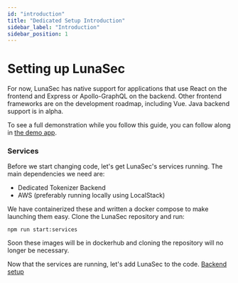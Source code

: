 ```yaml
---
id: "introduction"
title: "Dedicated Setup Introduction"
sidebar_label: "Introduction"
sidebar_position: 1
---
```


# Setting up LunaSec

For now, LunaSec has native support for applications that use React on the frontend and Express or Apollo-GraphQL 
on the backend. Other frontend frameworks are on the development roadmap, including Vue. Java backend support is in alpha.  

To see a full demonstration while you follow this guide, you can follow along in [the demo app](/pages/overview/demo-app/walkthrough).  

### Services
Before we start changing code, let's get LunaSec's services running. The main dependencies we need are:
* Dedicated Tokenizer Backend
* AWS (preferably running locally using LocalStack)

We have containerized these and written a docker compose to make launching them easy.  Clone the LunaSec repository and run:

```shell
npm run start:services
```

Soon these images will be in dockerhub and cloning the repository will no longer be necessary.

Now that the services are running, let's add LunaSec to the code. [Backend setup](./backend.md)